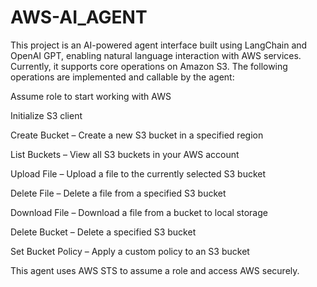 # AWS-AI_AGENT
This project is an AI-powered agent interface built using LangChain and OpenAI GPT, enabling natural language interaction with AWS services. Currently, it supports core operations on Amazon S3.
The following operations are implemented and callable by the agent:

Assume role to start working with AWS

Initialize S3 client

Create Bucket – Create a new S3 bucket in a specified region

List Buckets – View all S3 buckets in your AWS account

Upload File – Upload a file to the currently selected S3 bucket

Delete File – Delete a file from a specified S3 bucket

Download File – Download a file from a bucket to local storage

Delete Bucket – Delete a specified S3 bucket

Set Bucket Policy – Apply a custom policy to an S3 bucket

This agent uses AWS STS to assume a role and access AWS securely.
